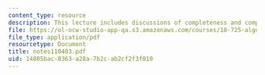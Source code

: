 ```yaml
---
content_type: resource
description: This lecture includes discussions of completeness and complex topology.
file: https://ol-ocw-studio-app-qa.s3.amazonaws.com/courses/18-725-algebraic-geometry-fall-2003/14805bac8363a28a7b2cab2cf2f3f010_notes110403.pdf
file_type: application/pdf
resourcetype: Document
title: notes110403.pdf
uid: 14805bac-8363-a28a-7b2c-ab2cf2f3f010
---
```

